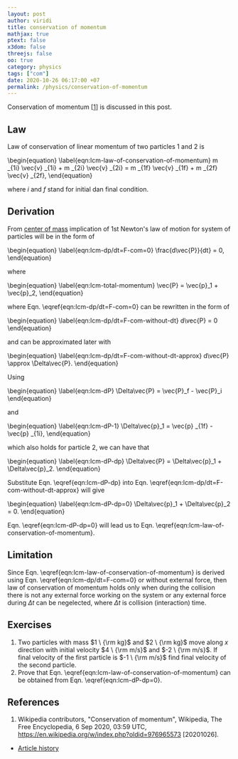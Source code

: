 ```yaml
---
layout: post
author: viridi
title: conservation of momentum
mathjax: true
ptext: false
x3dom: false
threejs: false
oo: true
category: physics
tags: ["com"]
date: 2020-10-26 06:17:00 +07
permalink: /physics/conservation-of-momentum
---
```

Conservation of momentum [[1](#ref1)] is discussed in this post.

## Law
Law of conservation of linear momentum of two particles $1$ and $2$ is

\begin{equation}
\label{eqn:lcm-law-of-conservation-of-momentum}
m _{1i} \vec{v} _{1i} + m _{2i} \vec{v} _{2i} = m _{1f} \vec{v} _{1f} + m _{2f} \vec{v} _{2f},
\end{equation}

where $i$ and $f$ stand for initial dan final condition.


## Derivation
From [center of mass](center-of-mass) implication of 1st Newton's law of motion for system of particles will be in the form of

\begin{equation}
\label{eqn:lcm-dp/dt=F-com=0}
\frac{d\vec{P}}{dt} = 0,
\end{equation}

where

\begin{equation}
\label{eqn:lcm-total-momentum}
\vec{P} = \vec{p}_1 + \vec{p}_2,
\end{equation}

where Eqn. \eqref{eqn:lcm-dp/dt=F-com=0} can be rewritten in the form of

\begin{equation}
\label{eqn:lcm-dp/dt=F-com-without-dt}
d\vec{P} = 0
\end{equation}

and can be approximated later with

\begin{equation}
\label{eqn:lcm-dp/dt=F-com-without-dt-approx}
d\vec{P} \approx \Delta\vec{P}.
\end{equation}

Using

\begin{equation}
\label{eqn:lcm-dP}
\Delta\vec{P} = \vec{P}_f - \vec{P}_i
\end{equation}

and

\begin{equation}
\label{eqn:lcm-dP-1}
\Delta\vec{p}_1 = \vec{p} _{1f} - \vec{p} _{1i},
\end{equation}

which also holds for particle $2$, we can have that

\begin{equation}
\label{eqn:lcm-dP-dp}
\Delta\vec{P} = \Delta\vec{p}_1 + \Delta\vec{p}_2.
\end{equation}

Substitute Eqn. \eqref{eqn:lcm-dP-dp} into Eqn. \eqref{eqn:lcm-dp/dt=F-com-without-dt-approx} will give

\begin{equation}
\label{eqn:lcm-dP-dp=0}
\Delta\vec{p}_1 + \Delta\vec{p}_2 = 0.
\end{equation}

Eqn. \eqref{eqn:lcm-dP-dp=0} will lead us to Eqn. \eqref{eqn:lcm-law-of-conservation-of-momentum}.


## Limitation
Since Eqn. \eqref{eqn:lcm-law-of-conservation-of-momentum} is derived using Eqn. \eqref{eqn:lcm-dp/dt=F-com=0} or without external force, then law of conservation of momentum holds only when during the collision there is not any external force working on the system or any external force during $\Delta t$ can be negelected, where $\Delta t$ is collision (interaction) time.


## Exercises
1. Two particles with mass $1 \ {\rm kg}$ and $2 \ {\rm kg}$ move along $x$ direction with initial velocity $4 \ {\rm m/s}$ and $-2 \ {\rm m/s}$. If final velocity of the first particle is $-1 \ {\rm m/s}$ find final velocity of the second particle.
2. Prove that Eqn. \eqref{eqn:lcm-law-of-conservation-of-momentum} can be obtained from Eqn. \eqref{eqn:lcm-dP-dp=0}.


## References
1. <a name="ref1"></a>Wikipedia contributors, "Conservation of momentum", Wikipedia, The Free Encyclopedia, 6 Sep 2020, 03:59 UTC, <https://en.wikipedia.org/w/index.php?oldid=976965573> [20201026].

+ [Article history](https://github.com/butiran/butiran.github.io/commits/master/_posts/phys/2020-10-26-conservation-of-momentum.md)
